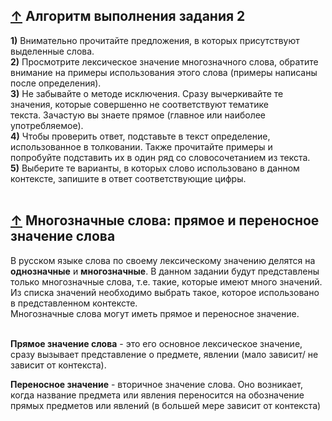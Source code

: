 <div class="full_story"><h2 id="hmenu-2"><a href="#hmenu-item-2" title="К меню">↑</a> Алгоритм выполнения задания 2</h2><div class="alert alert-info"><b>1)</b> Внимательно прочитайте предложения, в которых присутствуют выделенные слова.<br><b>2)</b> Просмотрите лексическое значение многозначного слова, обратите внимание на примеры использования этого слова (примеры написаны после определения).<br><b>3)</b> Не забывайте о методе исключения. Сразу вычеркивайте те значения, которые совершенно не соответствуют тематике текста.&nbsp;Зачастую вы знаете прямое (главное или наиболее употребляемое).&nbsp;<br><b>4)</b> Чтобы проверить ответ, подставьте в текст определение, использованное в толковании.&nbsp;Также прочитайте примеры и попробуйте подставить их в один ряд со словосочетанием из текста.<br><b>5)</b> Выберите те варианты, в которых слово использовано в данном контексте, запишите в ответ соответствующие цифры.</div><div style="text-align:center;"><div class="dle_b_deskyacenter" data-dlebid="228" data-dlebviews="yes" data-dlebclicks="yes"><!-- Yandex.RTB R-A-247897-50 -->
<div id="yandex_rtb_R-A-247897-50"></div>
</div></div><br><h2 id="hmenu-3"><a href="#hmenu-item-3" title="К меню">↑</a> Многозначные слова: прямое и переносное значение слова</h2>В русском языке слова по своему лексическому значению делятся на <b>однозначные</b> и <b>многозначные</b>. В данном задании будут представлены только многозначные слова, т.е. такие, которые имеют много значений. Из списка значений необходимо выбрать такое, которое использовано в представленном контексте.&nbsp;<br>Многозначные слова могут иметь прямое и переносное значение.<br><br><p class="alert alert-info"><b>Прямое значение слова</b> - это его основное лексическое значение, сразу вызывает представление о предмете, явлении (мало зависит/ не зависит от контекста).</p><p class="alert alert-info"><b>Переносное значение</b> - вторичное значение слова. Оно возникает, когда название предмета или явления переносится на обозначение прямых предметов или явлений (в большей мере зависит от контекста)&nbsp;</p><br><br><h2 id="hmenu-4">
</div>

<style>
 .container {
    display: flex;
    flex-direction: column;
    margin: 0px;
    padding: 0px;
    border-radius: 5px;
}

.info_block {
    display: flex;
    flex-wrap: nowrap;
    max-height: 60px;
    border-bottom: 0.2px solid #a8c6ec;
    background-color: #d9edf7;
    padding: 7px;
    width: 100%;
    align-items: center;
}

.info_block:hover {
    border: 1px solid #1f75e7;
}

.info_block:first-child {
    border-radius: 5px 5px 5px 5px;
}

.info_block:last-child {
    border-radius: 5px 5px 5px 5px;
}

.info_block__image {
    width: 46px;
    height: 46px;
    border-radius: 8px;
    object-fit: cover;
    margin-right: 17px;
}

.info_block__text {
    padding-top: 2px;
    margin-right: 10px;
    flex-grow: 1;
    width: calc(100% - 200px);
}

.info_block__title {
    font-family: 'Roboto Condensed', sans-serif;
    font-weight: 700;
    font-size: 16px;
    color: #31708f;
    margin: 0px;
    padding-bottom: 2px;

    white-space: nowrap;
    overflow: hidden;
    text-overflow: ellipsis;


}

.info_block__desc {
    font-family: 'Roboto Condensed', sans-serif;
    font-weight: 300;
    font-size: 11px;
    color: #31708f;
    margin: 0px;

    white-space: nowrap;
    overflow: hidden;
    text-overflow: ellipsis;
}

.info_block__button {
    font-family: 'Roboto Condensed', sans-serif;
    font-weight: 700;
    font-size: 11px;
    text-transform: uppercase;
    /* margin: 7px 7px 7px 0px; */
    padding: 8px 14px;

    border-radius: 99px;
    border: 1px solid #31708f;

    color: #31708f;
    cursor: pointer;

    text-decoration: none;

    height: fit-content;
}

.info_block__button:hover {
    border: 1px solid rgba(0, 0, 0, 0.3);
}

@media (max-width: 400px) {
    .container {
        display: flex;
        justify-content: center;
    }

    .info_block:not(:last-child) {
        border-bottom: 0.2px solid #a8c6ec;
    }

    .info_block {
        /* width: 335px; */
        max-height: 40px;
        border: 0.2px solid #a8c6ec;
        padding: 5px;
    }

    .info_block__image {
        width: 30px;
        height: 30px;
        border-radius: 0px;
    }

    .info_block__text {
        /* max-width: 179px; */
        padding-top: 0px;
    }

    .info_block__title {
        max-width: 179px;
        width: fit-content;
        height: 13px;
        line-height: 1;
        font-family: 'Roboto Condensed', sans-serif;
        font-weight: 700;
        font-size: 11px;
        color: #31708f;
        white-space: nowrap;
        overflow: hidden;
        text-overflow: ellipsis;
        padding-bottom: 4px;
        width: initial;
    }

    .info_block__desc {
        max-width: 179px;
        width: initial;
        max-height: 17px;

        font-family: 'Roboto Condensed', sans-serif;
        font-weight: 300;
        font-size: 6px;
        color: #31708f;
        padding: 0;
        overflow: hidden;
        text-overflow: ellipsis;
        white-space: initial;
        display: -webkit-box;
        -webkit-box-orient: vertical;
        -webkit-line-clamp: 2;
    }

    .info_block__button {
        font-size: 7px;
        padding: 7px 9px;
        border-radius: 99px;
        border: #31708f 0.4px solid;
        background-color: transparent;
    }
}



@media (max-width: 300px) {
    .info_block__title {
        width: 40vw;
    }

    .info_block__desc {
        width: 40vw;
    }
}

